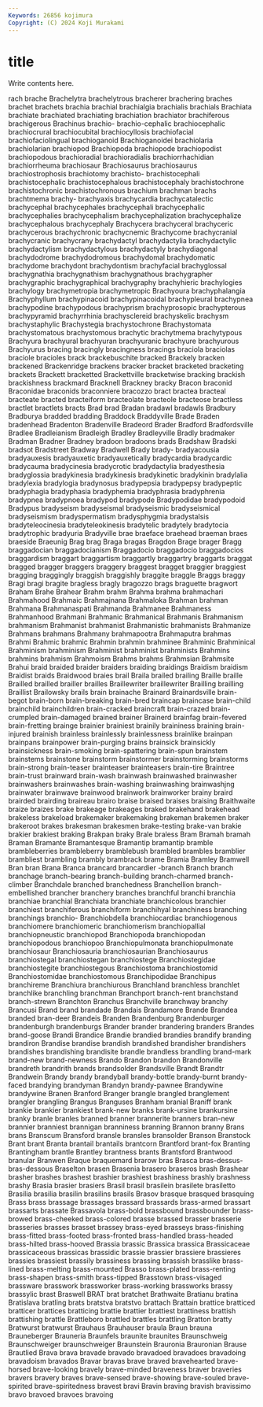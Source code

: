 ```yaml
---
Keywords: 26856 kojimura
Copyright: (C) 2024 Koji Murakami
---
```


# title

Write contents here.



rach
brache Brachelytra brachelytrous bracherer brachering braches brachet brachets brachia brachial
brachialgia brachialis brachials Brachiata brachiate brachiated brachiating brachiation brachiator brachiferous
brachigerous Brachinus brachio- brachio-cephalic brachiocephalic brachiocrural brachiocubital brachiocyllosis brachiofacial brachiofaciolingual
brachioganoid Brachioganoidei brachiolaria brachiolarian brachiopod Brachiopoda brachiopode brachiopodist brachiopodous brachioradial
brachioradialis brachiorrhachidian brachiorrheuma brachiosaur Brachiosaurus brachiosaurus brachiostrophosis brachiotomy brachisto- brachistocephali
brachistocephalic brachistocephalous brachistocephaly brachistochrone brachistochronic brachistochronous brachium brachman brachs brachtmema
brachy- brachyaxis brachycardia brachycatalectic brachycephal brachycephales brachycephali brachycephalic brachycephalies brachycephalism
brachycephalization brachycephalize brachycephalous brachycephaly Brachycera brachyceral brachyceric brachycerous brachychronic brachycnemic
Brachycome brachycranial brachycranic brachycrany brachydactyl brachydactylia brachydactylic brachydactylism brachydactylous brachydactyly
brachydiagonal brachydodrome brachydodromous brachydomal brachydomatic brachydome brachydont brachydontism brachyfacial brachyglossal
brachygnathia brachygnathism brachygnathous brachygrapher brachygraphic brachygraphical brachygraphy brachyhieric brachylogies brachylogy
brachymetropia brachymetropic Brachyoura brachyphalangia Brachyphyllum brachypinacoid brachypinacoidal brachypleural brachypnea brachypodine
brachypodous brachyprism brachyprosopic brachypterous brachypyramid brachyrrhinia brachysclereid brachyskelic brachysm brachystaphylic
Brachystegia brachystochrone Brachystomata brachystomatous brachystomous brachytic brachytmema brachytypous Brachyura brachyural
brachyuran brachyuranic brachyure brachyurous Brachyurus bracing bracingly bracingness bracings braciola
braciolas braciole bracioles brack brackebuschite bracked Brackely bracken brackened Brackenridge
brackens bracker bracket bracketed bracketing brackets Brackett bracketted Brackettville bracketwise
bracking brackish brackishness brackmard Bracknell Brackney bracky Bracon braconid Braconidae
braconids braconniere bracozzo bract bractea bracteal bracteate bracted bracteiform bracteolate
bracteole bracteose bractless bractlet bractlets bracts Brad brad Bradan bradawl
bradawls Bradbury Bradburya bradded bradding Braddock Braddyville Brade Braden bradenhead
Bradenton Bradenville Bradeord Brader Bradford Bradfordsville Bradlee Bradleianism Bradleigh Bradley
Bradleyville Bradly bradmaker Bradman Bradner Bradney bradoon bradoons brads Bradshaw
Bradski bradsot Bradstreet Bradway Bradwell Brady brady- bradyacousia bradyauxesis bradyauxetic
bradyauxetically bradycardia bradycardic bradycauma bradycinesia bradycrotic bradydactylia bradyesthesia bradyglossia bradykinesia
bradykinesis bradykinetic bradykinin bradylalia bradylexia bradylogia bradynosus bradypepsia bradypepsy bradypeptic
bradyphagia bradyphasia bradyphemia bradyphrasia bradyphrenia bradypnea bradypnoea bradypod bradypode Bradypodidae
bradypodoid Bradypus bradyseism bradyseismal bradyseismic bradyseismical bradyseismism bradyspermatism bradysphygmia bradystalsis
bradyteleocinesia bradyteleokinesis bradytelic bradytely bradytocia bradytrophic bradyuria Bradyville brae braeface
braehead braeman braes braeside Braeunig Brag brag Braga bragas Bragdon
Brage brager Bragg braggadocian braggadocianism Braggadocio braggadocio braggadocios braggardism braggart
braggartism braggartly braggartry braggarts braggat bragged bragger braggers braggery braggest
bragget braggier braggiest bragging braggingly braggish braggishly braggite braggle Braggs
braggy Bragi bragi bragite bragless bragly bragozzo brags braguette bragwort
Braham Brahe Brahear Brahm brahm Brahma brahma brahmachari Brahmahood Brahmaic
Brahmajnana Brahmaloka Brahman brahman Brahmana Brahmanaspati Brahmanda Brahmanee Brahmaness Brahmanhood
Brahmani Brahmanic Brahmanical Brahmanis Brahmanism brahmanism Brahmanist brahmanist Brahmanistic brahmanists
Brahmanize Brahmans brahmans Brahmany brahmapootra Brahmaputra brahmas Brahmi Brahmic brahmic
Brahmin brahmin brahminee Brahminic Brahminical Brahminism brahminism Brahminist brahminist brahminists
Brahmins brahmins brahmism Brahmoism Brahms brahms Brahmsian Brahmsite Brahui braid
braided braider braiders braiding braidings Braidism braidism Braidist braids Braidwood
braies brail Braila brailed brailing Braille braille Brailled brailled brailler
brailles Braillewriter braillewriter Brailling brailling Braillist Brailowsky brails brain brainache
Brainard Brainardsville brain-begot brain-born brain-breaking brain-bred braincap braincase brain-child brainchild
brainchildren brain-cracked braincraft brain-crazed brain-crumpled brain-damaged brained brainer Brainerd brainfag
brain-fevered brain-fretting brainge brainier brainiest brainily braininess braining brain-injured brainish
brainless brainlessly brainlessness brainlike brainpan brainpans brainpower brain-purging brains brainsick
brainsickly brainsickness brain-smoking brain-spattering brain-spun brainstem brainstems brainstone brainstorm brainstormer
brainstorming brainstorms brain-strong brain-teaser brainteaser brainteasers brain-tire Braintree brain-trust brainward
brain-wash brainwash brainwashed brainwasher brainwashers brainwashes brain-washing brainwashing brainwashjng brainwater
brainwave brainwood brainwork brainworker brainy braird brairded brairding braireau brairo
braise braised braises braising Braithwaite braize braizes brake brakeage brakeages
braked brakehand brakehead brakeless brakeload brakemaker brakemaking brakeman brakemen braker
brakeroot brakes brakesman brakesmen brake-testing brake-van brakie brakier brakiest braking
Brakpan braky Brale braless Bram Bramah bramah Braman Bramante Bramantesque
Bramantip bramantip bramble brambleberries brambleberry bramblebush brambled brambles bramblier brambliest
brambling brambly brambrack brame Bramia Bramley Bramwell Bran bran Brana
Branca brancard brancardier -branch Branch branch branchage branch-bearing branch-building branch-charmed
branch-climber Branchdale branched branchedness Branchellion branch-embellished brancher branchery branches branchful
branchi branchia branchiae branchial Branchiata branchiate branchicolous branchier branchiest branchiferous
branchiform branchihyal branchiness branching branchings branchio- Branchiobdella branchiocardiac branchiogenous branchiomere
branchiomeric branchiomerism branchiopallial branchiopneustic branchiopod Branchiopoda branchiopodan branchiopodous branchiopoo Branchiopulmonata
branchiopulmonate branchiosaur Branchiosauria branchiosaurian Branchiosaurus branchiostegal branchiostegan branchiostege Branchiostegidae branchiostegite
branchiostegous Branchiostoma branchiostomid Branchiostomidae branchiostomous Branchipodidae Branchipus branchireme Branchiura branchiurous
Branchland branchless branchlet branchlike branchling branchman Branchport branch-rent branchstand branch-strewn
Branchton Branchus Branchville branchway branchy Brancusi Brand brand brandade Brandais
Brandamore Brande Brandea branded bran-deer Brandeis Branden Brandenburg Brandenburger brandenburgh
brandenburgs Brander brander brandering branders Brandes brand-goose Brandi Brandice Brandie
brandied brandies brandify branding brandiron Brandise brandise brandish brandished brandisher
brandishers brandishes brandishing brandisite brandle brandless brandling brand-mark brand-new brand-newness
Brando Brandon brandon Brandonville brandreth brandrith brands brandsolder Brandsville Brandt
Brandtr Brandwein Brandy brandy brandyball brandy-bottle brandy-burnt brandy-faced brandying brandyman
Brandyn brandy-pawnee Brandywine brandywine Branen Branford Branger brangle brangled branglement
brangler brangling Brangus Branguses Branham branial Braniff brank brankie brankier
brankiest brank-new branks brank-ursine brankursine branky branle branles branned branner
brannerite branners bran-new brannier branniest brannigan branniness branning Brannon branny
Brans brans Branscum Bransford bransle bransles bransolder Branson Branstock Brant
brant Branta brantail brantails brantcorn Brantford brant-fox Branting Brantingham brantle
Brantley brantness brants Brantsford Brantwood branular Branwen Braque braquemard brarow
bras Brasca bras-dessus-bras-dessous Braselton brasen Brasenia brasero braseros brash Brashear
brasher brashes brashest brashier brashiest brashiness brashly brashness brashy Brasia
brasier brasiers Brasil brasil brasilein brasilete brasiletto Brasilia brasilia brasilin
brasilins brasils Brasov brasque brasqued brasquing Brass brass brassage brassages
brassard brassards brass-armed brassart brassarts brassate Brassavola brass-bold brassbound brassbounder
brass-browed brass-cheeked brass-colored brasse brassed brasser brasserie brasseries brasses brasset
brassey brass-eyed brasseys brass-finishing brass-fitted brass-footed brass-fronted brass-handled brass-headed brass-hilted
brass-hooved Brassia brassic Brassica brassica Brassicaceae brassicaceous brassicas brassidic brassie
brassier brassiere brassieres brassies brassiest brassily brassiness brassing brassish brasslike
brass-lined brass-melting brass-mounted Brasso brass-plated brass-renting brass-shapen brass-smith brass-tipped Brasstown
brass-visaged brassware brasswork brassworker brass-working brassworks brassy brassylic brast Braswell
BRAT brat bratchet Brathwaite Bratianu bratina Bratislava bratling brats bratstva
bratstvo brattach Brattain brattice bratticed bratticer brattices bratticing brattie brattier
brattiest brattiness brattish brattishing brattle Brattleboro brattled brattles brattling Bratton
bratty Bratwurst bratwurst Brauhaus Brauhauser braula Braun brauna Brauneberger Brauneria
Braunfels braunite braunites Braunschweig Braunschweiger braunschweiger Braunstein Brauronia Brauronian Brause
Brautlied Brava brava bravade bravado bravadoed bravadoes bravadoing bravadoism bravados
Bravar bravas brave braved bravehearted brave-horsed brave-looking bravely brave-minded braveness
braver braveries bravers bravery braves brave-sensed brave-showing brave-souled brave-spirited brave-spiritedness
bravest bravi Bravin braving bravish bravissimo bravo bravoed bravoes bravoing
